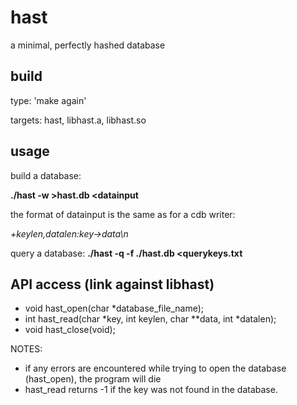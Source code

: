 hast
====

a minimal, perfectly hashed database

build
-----
type: 'make again'

targets: hast, libhast.a, libhast.so

usage
-----

build a database: 

**./hast -w >hast.db <datainput**

the format of datainput is the same as for a cdb writer:

*+keylen,datalen:key->data\\n*

query a database: **./hast -q -f ./hast.db <querykeys.txt**

API access (link against libhast)
---------------------
* void hast_open(char *database_file_name);
* int hast_read(char *key, int keylen, char **data, int *datalen);
* void hast_close(void);

NOTES:

* if any errors are encountered while trying to open the database (hast_open), the program will die
* hast_read returns -1 if the key was not found in the database.

